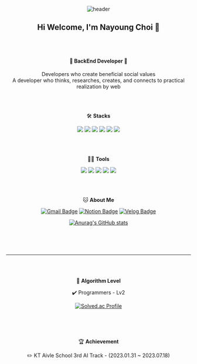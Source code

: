 <div align="center">
 
![header](https://capsule-render.vercel.app/api?type=waving&color=0:EEFF00,100:a82da8&height=300&section=header&text=Nayoung%20Choi&fontSize=80&fontColor=ffffff)



## Hi Welcome, I'm Nayoung Choi 👋  
</br>
</br>


#### 🌱 BackEnd Developer 🌱
Developers who create beneficial social values   
A developer who thinks, researches, creates, and connects to practical realization by web

</br>
</br>

🛠️ <b>Stacks</b>

![](https://img.shields.io/badge/Python-14354C?style=flat-square&logo=python&logoColor=white) ![](	https://img.shields.io/badge/Java-ED8B00?style=flat-square&logo=openjdk&logoColor=white) ![](https://img.shields.io/badge/Spring-6DB33F?style=flat-square&logo=spring&logoColor=white) ![](https://img.shields.io/badge/Django-092E20?style=flat-square&logo=django&logoColor=white) ![](https://img.shields.io/badge/MySQL-00000F?style=flat-square&logo=mysql&logoColor=white) ![](https://img.shields.io/badge/Amazon_AWS-232F3E?style=flat-square&logo=amazon-aws&logoColor=white)

</br>
</br>

💪🏼 <b>Tools</b>

 <img src="https://img.shields.io/badge/Visual Studio Code-007ACC?style=flat-square&logo=Visual Studio Code&logoColor=white"/> <img src="https://img.shields.io/badge/GitHub-181717?style=flat-square&logo=GitHub&logoColor=white"/> <img src="https://img.shields.io/badge/Eclipse IDE-2C2255?style=flat-square&logo=Eclipse IDE&logoColor=white"/> <img src="https://img.shields.io/badge/Anaconda-44A833?style=flat-square&logo=Anaconda&logoColor=white"/> <img src="https://img.shields.io/badge/IntelliJ IDEA-000000?style=flat-square&logo=IntelliJ IDEA&logoColor=white"/> 

</br>
</br>

🐱 <b>About Me</b>

[![Gmail Badge](https://img.shields.io/badge/Gmail-d14836?style=flat-square&logo=Gmail&logoColor=white&link=mailto:nayoungie7@gmail.com)](nayoungie7@gmail.com)
  [![Notion Badge](https://img.shields.io/badge/Notion-000000?style=flat-square&logo=Notion&logoColor=white&link=https://detailed-citrine-7c3.notion.site/6cd91bcf39774fb097b3d432ad0189a0?pvs=4)](https://detailed-citrine-7c3.notion.site/6cd91bcf39774fb097b3d432ad0189a0?pvs=4)
  [![Velog Badge](https://img.shields.io/badge/Velog-20C997?style=flat-square&logo=Velog&logoColor=white&link=https://velog.io/@rxmxntic/posts)](https://velog.io/@rxmxntic/posts)
  
[![Anurag's GitHub stats](https://github-readme-stats.vercel.app/api?username=rxmxntic)](https://github.com/anuraghazra/github-readme-stats)

</br>
</br>
</br>
<hr>
</br>
</br>

🏅 <b>Algorithm Level</b>

✔️ Programmers - Lv2

[![Solved.ac Profile](http://mazassumnida.wtf/api/v2/generate_badge?boj=nayoungie7)](https://solved.ac/nayoungie7/)  


</br>
</br>
</br>

🏆 <b>Achievement</b>

✏️ KT Aivle School 3rd AI Track - (2023.01.31 ~ 2023.07.18)


</br>
</br>

 
</div>
